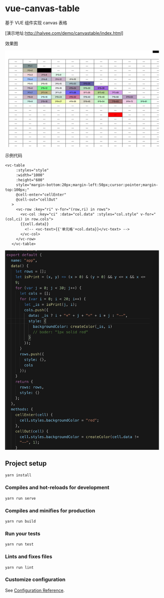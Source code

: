 # vue-canvas-table

基于 VUE 组件实现 canvas 表格

[演示地址:http://halvee.com/demo/canvastable/index.html]

效果图

![img](./assets/canvastable.png)

示例代码

```
<vc-table
     :styles="style"
     :width="1000"
     :height="600"
     style="margin-bottom:20px;margin-left:50px;cursor:pointer;margin-top:100px;"
     @cell-enter="cellEnter"
     @cell-out="cellOut"
   >
     <vc-row :key="ri" v-for="(row,ri) in rows">
       <vc-col :key="ci" :data="col.data" :styles="col.style" v-for="(col,ci) in row.cols">
       {{cell.data}}
         <!-- <vc-text>{{'单元格'+col.data}}</vc-text> -->
       </vc-col>
     </vc-row>
   </vc-table>
```

![img](./assets/code.png)

## Project setup

```
yarn install
```

### Compiles and hot-reloads for development

```
yarn run serve
```

### Compiles and minifies for production

```
yarn run build
```

### Run your tests

```
yarn run test
```

### Lints and fixes files

```
yarn run lint
```

### Customize configuration

See [Configuration Reference](https://cli.vuejs.org/config/).
